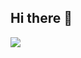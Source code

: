 ## Hi there 👋

![](https://64.media.tumblr.com/d4612fd47c97454cfec2d987ba277d1b/141149c5126df457-d9/s2048x3072_c0,19643,100000,80060/2c816fe1d391a005b1a6cacd355f06a98ec04db6.gif)

<!--
**timmasso/timmasso** is a ✨ _special_ ✨ repository because its `README.md` (this file) appears on your GitHub profile.

Here are some ideas to get you started:

- 🔭 I’m currently working on ...
- 🌱 I’m currently learning ...
- 👯 I’m looking to collaborate on ...
- 🤔 I’m looking for help with ...
- 💬 Ask me about ...
- 📫 How to reach me: ...
- 😄 Pronouns: ...
- ⚡ Fun fact: ...
-->
